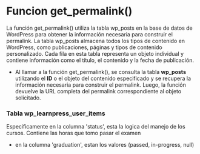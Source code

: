 # Funcion get_permalink()
La función get_permalink() utiliza la tabla wp_posts en la base de datos de WordPress para obtener la información necesaria para construir el permalink. La tabla wp_posts almacena todos los tipos de contenido en WordPress, como publicaciones, páginas y tipos de contenido personalizado. Cada fila en esta tabla representa un objeto individual y contiene información como el título, el contenido y la fecha de publicación.

+ Al llamar a la función get_permalink(), se consulta la tabla **wp_posts** utilizando el **ID** o el objeto del contenido especificado y se recupera la información necesaria para construir el permalink. Luego, la función devuelve la URL completa del permalink correspondiente al objeto solicitado.

### Tabla wp_learnpress_user_items
Especificamente en la columna 'status', esta la logica del manejo de los cursos.
Contiene las horas que tomo pasar el examen
+ en la columna 'graduation', estan los valores (passed, in-progress, null)
